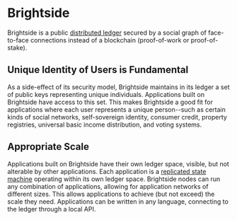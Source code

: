 # Brightside
Brightside is a public [distributed ledger](https://en.wikipedia.org/wiki/Distributed_ledger) secured by a social graph of face-to-face connections instead of a blockchain (proof-of-work or proof-of-stake).

## Unique Identity of Users is Fundamental
As a side-effect of its security model, Brightside maintains in its ledger a set of public keys representing unique individuals.  Applications built on Brightside have access to this set.  This makes Brightside a good fit for applications where each user represents a unique person--such as certain kinds of social networks, self-sovereign identity, consumer credit, property registries, universal basic income distribution, and voting systems.

## Appropriate Scale
Applications built on Brightside have their own ledger space, visible, but not alterable by other applications.  Each application is a [replicated state machine](https://en.wikipedia.org/wiki/State_machine_replication) operating within its own ledger space.  Brightside nodes can run any combination of applications, allowing for application networks of different sizes.  This allows applications to achieve (but not exceed) the scale they need.  Applications can be written in any language, connecting to the ledger through a local API.
